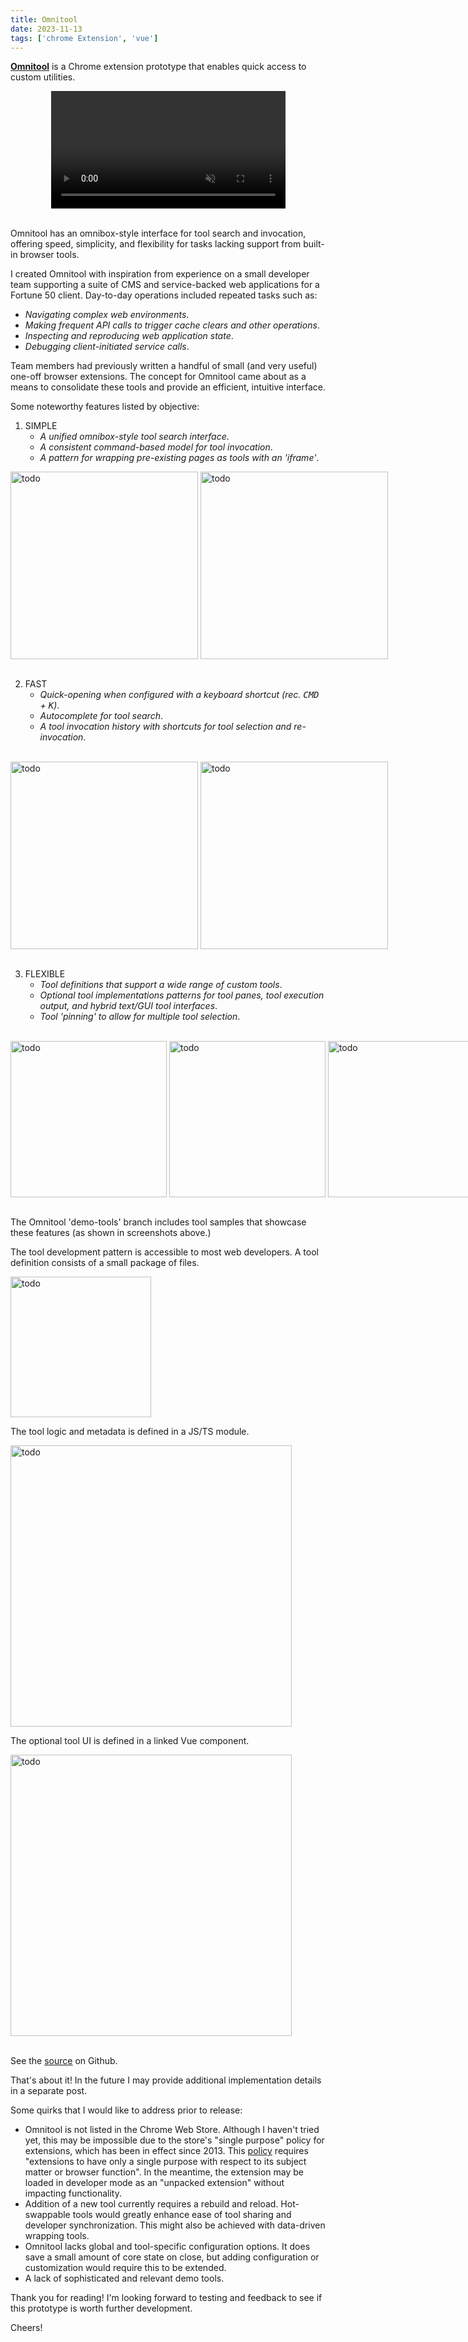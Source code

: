 ```yaml
---
title: Omnitool
date: 2023-11-13
tags: ['chrome Extension', 'vue']
---
```

<b><u>[Omnitool](https://github.com/theryjo/omnitool)</u></b> is a Chrome extension prototype that enables quick access to custom utilities.

<div style="text-align: center">
<video controls autoplay loop muted width="375" style="text-align: center">
  <source src="/images/2-omnitool/extension-seq.mp4" type="video/mp4">
  This browser does not display the video tag.
</video>
</div>
<br />

Omnitool has an omnibox-style interface for tool search and invocation, offering speed, simplicity, and flexibility for tasks lacking support from built-in browser tools.

I created Omnitool with inspiration from experience on a small developer team supporting a suite of CMS and service-backed web applications for a Fortune 50 client. Day-to-day operations included repeated tasks such as:
- _Navigating complex web environments_.
- _Making frequent API calls to trigger cache clears and other operations_.
- _Inspecting and reproducing web application state_.
- _Debugging client-initiated service calls_.

Team members had previously written a handful of small (and very useful) one-off browser extensions. The concept for Omnitool came about as a means to consolidate these tools and provide an efficient, intuitive interface.

Some noteworthy features listed by objective:

1. SIMPLE
   - _A unified omnibox-style tool search interface_.
   - _A consistent command-based model for tool invocation_.
   - _A pattern for wrapping pre-existing pages as tools with an 'iframe'_.

<div style="white-space: nowrap">
<img src="/images/2-omnitool/extension-help.png"  width="300" alt="todo" style="display: inline-block; vertical-align: top">
<img src="/images/2-omnitool/extension-autocomplete.png"  width="300" alt="todo" style="display: inline-block; vertical-align: top">
</div>
<br />

2. FAST
    - _Quick-opening when configured with a keyboard shortcut (rec. <kbd>CMD</kbd> + <kbd>K</kbd>)_.
    - _Autocomplete for tool search_.
    - _A tool invocation history with shortcuts for tool selection and re-invocation_.
 
<br />
<div style="white-space: nowrap">
<img src="/images/2-omnitool/extension-lorem-history.png"  width="300" alt="todo" style="display: inline-block; vertical-align: top">
<img src="/images/2-omnitool/extension-lorem-param.png"  width="300" alt="todo" style="display: inline-block; vertical-align: top">
</div>
<br />

3. FLEXIBLE
    - _Tool definitions that support a wide range of custom tools_.
    - _Optional tool implementations patterns for tool panes, tool execution output, and hybrid text/GUI tool interfaces_.
    - _Tool 'pinning' to allow for multiple tool selection_.

<br />
<div style="white-space: nowrap">
<img src="/images/2-omnitool/extension-links-pop.png"  width="250" alt="todo" style="display: inline-block; vertical-align: top">
<img src="/images/2-omnitool/extension-color.png"  width="250" alt="todo" style="display: inline-block; vertical-align: top">
<img src="/images/2-omnitool/extension-env-tab.png"  width="250" alt="todo" style="display: inline-block; vertical-align: top">
</div>
<br />

The Omnitool 'demo-tools' branch includes tool samples that showcase these features (as shown in screenshots above.)

The tool development pattern is accessible to most web developers. A tool definition consists of a small package of files.

<img src="/images/2-omnitool/tool-files.png"  width="225" alt="todo" style="display: inline-block; vertical-align: top">
<br />

The tool logic and metadata is defined in a JS/TS module.

<img src="/images/2-omnitool/tool-code.png"  width="450" alt="todo" style="display: inline-block; vertical-align: top">
<br />

The optional tool UI is defined in a linked Vue component.

<img src="/images/2-omnitool/tool-pane.png"  width="450" alt="todo" style="display: inline-block; vertical-align: top">
<br />
<br />

See the <u>[source](https://github.com/theryjo/omnitool/tree/demo-tools)</u> on Github.

That's about it! In the future I may provide additional implementation details in a separate post.

Some quirks that I would like to address prior to release:
- Omnitool is not listed in the Chrome Web Store. Although I haven't tried yet, this may be impossible due to the store's "single purpose" policy for extensions, which has been in effect since 2013. This [policy](https://developer.chrome.com/docs/webstore/program-policies/quality-guidelines-faq/#:~:text=To%20maintain%20the%20quality%20of,in%20the%20Chrome%20Web%20Store.) requires "extensions to have only a single purpose with respect to its subject matter or browser function". In the meantime, the extension may be loaded in developer mode as an "unpacked extension" without impacting functionality.
- Addition of a new tool currently requires a rebuild and reload. Hot-swappable tools would greatly enhance ease of tool sharing and developer synchronization. This might also be achieved with data-driven wrapping tools.
- Omnitool lacks global and tool-specific configuration options. It does save a small amount of core state on close, but adding configuration or customization would require this to be extended.
- A lack of sophisticated and relevant demo tools.

Thank you for reading! I'm looking forward to testing and feedback to see if this prototype is worth further development.

Cheers!

